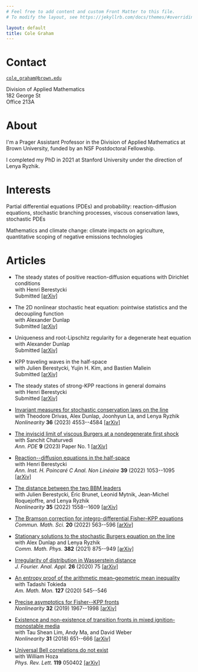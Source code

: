 ```yaml
---
# Feel free to add content and custom Front Matter to this file.
# To modify the layout, see https://jekyllrb.com/docs/themes/#overriding-theme-defaults

layout: default
title: Cole Graham
---
```


# Contact

[``cole_graham@brown.edu``](mailto:cole_graham@brown.edu)

Division of Applied Mathematics  
182 George St  
Office 213A

# About

I'm a Prager Assistant Professor in the Division of Applied Mathematics at Brown University, funded by an NSF Postdoctoral Fellowship.

I completed my PhD in 2021 at Stanford University under the direction of Lenya Ryzhik.

# Interests

Partial differential equations (PDEs) and probability: reaction-diffusion equations, stochastic branching processes, viscous conservation laws, stochastic PDEs

Mathematics and climate change: climate impacts on agriculture, quantitative scoping of negative emissions technologies

# Articles

*   The steady states of positive reaction-diffusion equations with Dirichlet conditions  
    with Henri Berestycki  
    Submitted
    [\[arXiv\]](https://arxiv.org/abs/2309.16642)

*   The 2D nonlinear stochastic heat equation: pointwise statistics and the decoupling function  
    with Alexander Dunlap  
    Submitted
    [\[arXiv\]](https://arxiv.org/abs/2308.11850)

*   Uniqueness and root-Lipschitz regularity for a degenerate heat equation  
    with Alexander Dunlap  
    Submitted
    [\[arXiv\]](https://arxiv.org/abs/2308.11820)

*   KPP traveling waves in the half-space  
    with Julien Berestycki, Yujin H. Kim, and Bastien Mallein  
    Submitted
    [\[arXiv\]](https://arxiv.org/abs/2305.17057)

*   The steady states of strong-KPP reactions in general domains  
    with Henri Berestycki  
    Submitted
    [\[arXiv\]](https://arxiv.org/abs/2212.06611)

*   [Invariant measures for stochastic conservation laws on the line](https://iopscience.iop.org/article/10.1088/1361-6544/acdb3a)  
    with Theodore Drivas, Alex Dunlap, Joonhyun La, and Lenya Ryzhik  
    _Nonlinearity_ **36** (2023) 4553--4584
    [\[arXiv\]](https://arxiv.org/abs/2201.12641)

*   [The inviscid limit of viscous Burgers at a nondegenerate first shock](https://link.springer.com/article/10.1007/s40818-022-00143-4)  
    with Sanchit Chaturvedi  
    _Ann. PDE_ **9** (2023) Paper No. 1
    [\[arXiv\]](https://arxiv.org/abs/2204.01170)

*   [Reaction--diffusion equations in the half-space](https://ems.press/journals/aihpc/articles/4938802)  
    with Henri Berestycki  
    _Ann. Inst. H. Poincaré C Anal. Non Linéaire_ **39** (2022) 1053--1095
    [\[arXiv\]](https://arxiv.org/abs/2007.13909)

*   [The distance between the two BBM leaders](https://iopscience.iop.org/article/10.1088/1361-6544/ac4a8e)  
    with Julien Berestycki, Éric Brunet, Leonid Mytnik, Jean-Michel Roquejoffre, and Lenya Ryzhik  
    _Nonlinearity_ **35** (2022) 1558--1609
    [\[arXiv\]](https://arxiv.org/abs/2010.10431)

*   [The Bramson correction for integro-differential Fisher–KPP equations](https://www.intlpress.com/site/pub/pages/journals/items/cms/content/vols/0020/0002/a012/)  
    _Commun. Math. Sci._ **20** (2022) 563--596
    [\[arXiv\]](https://arxiv.org/abs/2005.04524)

*   [Stationary solutions to the stochastic Burgers equation on the line](https://link.springer.com/article/10.1007/s00220-021-04025-x)  
    with Alex Dunlap and Lenya Ryzhik  
    _Comm. Math. Phys._ **382** (2021) 875--949
    [\[arXiv\]](https://arxiv.org/abs/1910.07464)

*   [Irregularity of distribution in Wasserstein distance](https://link.springer.com/article/10.1007%2Fs00041-020-09786-y)  
    _J. Fourier. Anal. Appl._ **26** (2020) 75
    [\[arXiv\]](https://arxiv.org/abs/1910.14181)

*   [An entropy proof of the arithmetic mean–geometric mean inequality](https://www.tandfonline.com/doi/full/10.1080/00029890.2020.1738827)  
    with Tadashi Tokieda  
    _Am. Math. Mon._ **127** (2020) 545--546

*   [Precise asymptotics for Fisher--KPP fronts](https://iopscience.iop.org/article/10.1088/1361-6544/aaffe8)  
    _Nonlinearity_ **32** (2019) 1967--1998
    [\[arXiv\]](https://arxiv.org/abs/1712.02472)

*   [Existence and non-existence of transition fronts in mixed ignition-monostable media](https://iopscience.iop.org/article/10.1088/1361-6544/aa952c)  
    with Tau Shean Lim, Andy Ma, and David Weber  
    _Nonlinearity_ **31** (2018) 651--666
    [\[arXiv\]](https://arxiv.org/abs/1705.03563)

*   [Universal Bell correlations do not exist](https://journals.aps.org/prl/abstract/10.1103/PhysRevLett.119.050402)  
    with William Hoza  
    _Phys. Rev. Lett._ **119** 050402
    [\[arXiv\]](https://arxiv.org/abs/1612.05680)